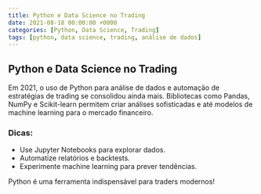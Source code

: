 ```yaml
---
title: Python e Data Science no Trading
date: 2021-08-18 00:00:00 +0000
categories: [Python, Data Science, Trading]
tags: [python, data science, trading, análise de dados]
---
```


## Python e Data Science no Trading

Em 2021, o uso de Python para análise de dados e automação de estratégias de trading se consolidou ainda mais. Bibliotecas como Pandas, NumPy e Scikit-learn permitem criar análises sofisticadas e até modelos de machine learning para o mercado financeiro.

### Dicas:
- Use Jupyter Notebooks para explorar dados.
- Automatize relatórios e backtests.
- Experimente machine learning para prever tendências.

Python é uma ferramenta indispensável para traders modernos! 